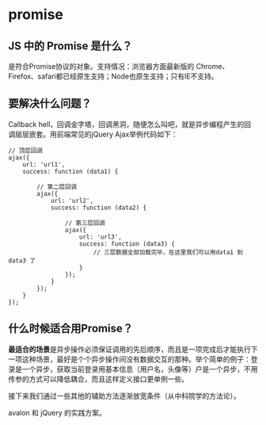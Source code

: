 # promise

## JS 中的 Promise 是什么？

是符合Promise协议的对象。支持情况：浏览器方面最新版的 Chrome、Firefox、safari都已经原生支持；Node也原生支持；只有IE不支持。

## 要解决什么问题？ 

Callback hell，回调金字塔，回调黑洞，随便怎么叫吧，就是异步编程产生的回调层层嵌套。用前端常见的jQuery Ajax举例代码如下：

    // 顶层回调
    ajax({
        url: 'url1',
        success: function (data1) {
        
            // 第二层回调
            ajax({
                url: 'url2',
                success: function (data2) {
                
                    // 第三层回调
                    ajax({
                        url: 'url3',
                        success: function (data3) {
                            // 三层数据全部加载完毕，在这里我们可以用data1 到 data3 了
                        }
                    });
                }
            });
        }
    });

## 什么时候适合用Promise？

**最适合的场景**是异步操作必须保证调用的先后顺序，而且是一项完成后才能执行下一项这种场景，最好是个个异步操作间没有数据交互的那种。举个简单的例子：登录是一个异步，获取当前登录用基本信息（用户名，头像等）户是一个异步，不用传参的方式可以降低耦合，而且这样定义接口更单例一些。

接下来我们通过一些其他的辅助方法逐渐放宽条件（从中科院学的方法论）。

avalon 和 jQuery 的实践方案。